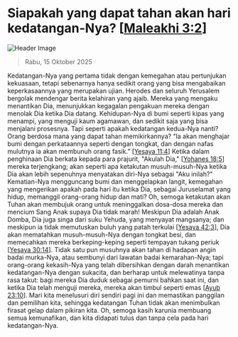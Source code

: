 
# Siapakah yang dapat tahan akan hari kedatangan-Nya? [[Maleakhi 3:2](http://alkitab.sabda.org/?Maleakhi%203:2)]

![Header Image](https://alkitab.app/slice/sunrise.jpg)

> Rabu, 15 Oktober 2025

Kedatangan-Nya yang pertama tidak dengan kemegahan atau pertunjukan kekuasaan, tetapi sebenarnya hanya sedikit orang yang bisa mengabaikan keperkasaannya yang merupakan ujian. Herodes dan seluruh Yerusalem bergolak mendengar berita kelahiran yang ajaib. Mereka yang mengaku menantikan Dia, menunjukkan kegagalan pengakuan mereka dengan menolak Dia ketika Dia datang. Kehidupan-Nya di bumi seperti kipas yang menampi, yang menguji kaum agamawan, dan sedikit saja yang bisa menjalani prosesnya. Tapi seperti apakah kedatangan kedua-Nya nanti? Orang berdosa mana yang dapat tahan memikirkannya? “Ia akan menghajar bumi dengan perkataannya seperti dengan tongkat, dan dengan nafas mulutnya ia akan membunuh orang fasik.” [[Yesaya 11:4](http://alkitab.sabda.org/?Yesaya%2011:4)] Ketika dalam penghinaan Dia berkata kepada para prajurit, "Akulah Dia," [[Yohanes 18:5](http://alkitab.sabda.org/?Yohanes%2018:5)] mereka terjengkang; akan seperti apa ketakutan musuh-musuh-Nya ketika Dia akan lebih sepenuhnya menyatakan diri-Nya sebagai "Aku inilah?" Kematian-Nya mengguncang bumi dan menggelapkan langit, kemegahan yang mengerikan apakah pada hari itu ketika Dia, sebagai Juruselamat yang hidup, memanggil orang-orang hidup dan mati? Oh, semoga ketakutan akan Tuhan akan membujuk orang untuk meninggalkan dosa-dosa mereka dan mencium Sang Anak supaya Dia tidak marah! Meskipun Dia adalah Anak Domba, Dia juga singa dari suku Yehuda, yang menyayat mangsanya; dan meskipun ia tidak memutuskan buluh yang patah terkulai [[Yesaya 42:3](http://alkitab.sabda.org/?Yesaya%2042:3)], Dia akan mematahkan musuh-musuh-Nya dengan tongkat besi, dan memecahkan mereka berkeping-keping seperti tempayan tukang periuk [[Yesaya 30:14](http://alkitab.sabda.org/?Yesaya%2030:14)]. Tidak satu pun musuhnya akan tahan di hadapan angin badai murka-Nya, atau sembunyi dari lawatan badai kemarahan-Nya; tapi orang-orang kekasih-Nya yang telah dibersihkan dengan darah menantikan kedatangan-Nya dengan sukacita, dan berharap untuk melewatinya tanpa rasa takut: bagi mereka Dia duduk sebagai pemurni bahkan saat ini, dan ketika Dia telah menguji mereka, mereka akan timbul seperti emas [[Ayub 23:10](http://alkitab.sabda.org/?Ayub%2023:10)]. Mari kita menelusuri diri sendiri pagi ini dan memastikan panggilan dan pemilihan kita, sehingga kedatangan Tuhan tidak akan menimbulkan firasat gelap dalam pikiran kita. Oh, semoga kasih karunia membuang semua kemunafikan, dan kita didapati tulus dan tanpa cela pada hari kedatangan-Nya.
    